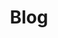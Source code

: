 ---
title: Blog
noindex: false
weight: 5
description: "Blogs about Brookhaven RP Updates, exciting news, and new findings"
type: blog
images:
- images/thumbnails/blog_splash.webp
---